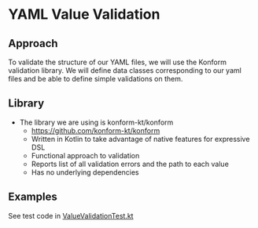 # YAML Value Validation

## Approach

To validate the structure of our YAML files, we will use the Konform validation library. We will define data classes
corresponding to our yaml files and be able to define simple validations on them.

## Library

- The library we are using is konform-kt/konform
    - https://github.com/konform-kt/konform
    - Written in Kotlin to take advantage of native features for expressive DSL
    - Functional approach to validation
    - Reports list of all validation errors and the path to each value
    - Has no underlying dependencies

## Examples

See test code in [ValueValidationTest.kt](./../../../../src/test/kotlin/validation/ValueValidationTest.kt)

